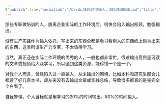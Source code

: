 ```yaml
---
{"publish":true,"permalink":"/Cards/80%时间输入，20%时间输出.md","title":"80%时间输入，20%时间输出","created":"2022-07-21","modified":"2023-03-14","cssclasses":""}
---
```



那些专职做培训的人，脱离企业实际的工作环境后，很快会陷入输出瓶颈，勉强输出。

没有生产实践作为输入依托，写出来的东西全都是看书看别人的东西纸上谈兵出来的东西，这类所谓生产力专家，不太值得学习。

当然，真正还在实际工作环境的优秀的人，一般也都非常忙，很难输出高质量可读的文章或视频给大众学习，所以遇到这类资源，能珍惜一个是一个。

对我个人而言，曾经陷入过一直输入，从未输出的困境，比如本科和研究生那会儿都读了好几百本书，却从来没有去输出文章或实践总结，导致很多都真的是完完全全白看了。

自我警惕。个人目标就是用学习的20%的时间输出，80%的时间输入。
